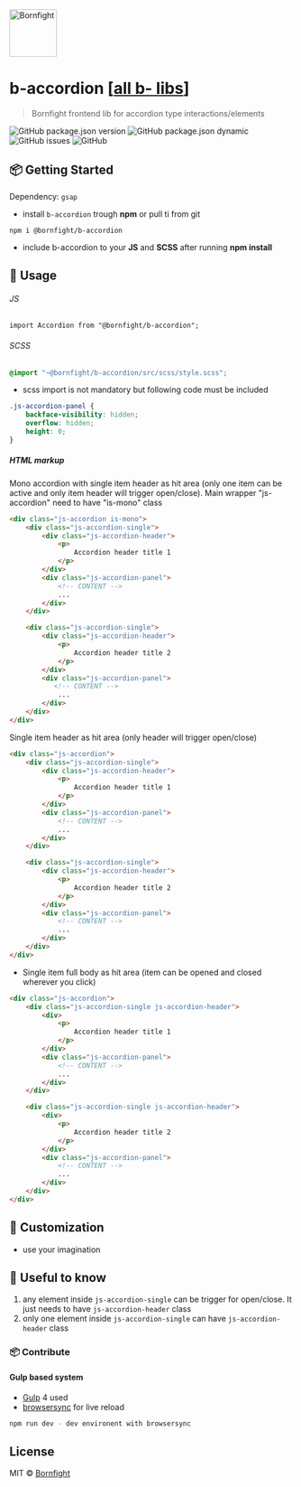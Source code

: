 <a href="http://www.bornfight.com">
<img width="84px" src="https://www.bornfight.com/wp-content/themes/bf/static/ui/BF-sign-dark.svg?" title="Bornfight" alt="Bornfight">
</a>

# b-accordion [[all b- libs](https://github.com/bornfight/b-lib-archive/)]

> Bornfight frontend lib for accordion type interactions/elements

![GitHub package.json version](https://img.shields.io/github/package-json/v/bornfight/b-accordion?style=flat-square)
![GitHub package.json dynamic](https://img.shields.io/github/package-json/keywords/bornfight/b-accordion?style=flat-square)
![GitHub issues](https://img.shields.io/github/issues/bornfight/b-accordion?style=flat-square)
![GitHub](https://img.shields.io/github/license/bornfight/b-accordion?style=flat-square)

## 📦 Getting Started

Dependency: `gsap`

- install `b-accordion` trough __npm__ or pull ti from git

```
npm i @bornfight/b-accordion
```

- include b-accordion to your __JS__ and __SCSS__ after running __npm install__

## 🔨️ Usage 

###### JS
``` JS
import Accordion from "@bornfight/b-accordion";
```

###### SCSS
``` SCSS
@import "~@bornfight/b-accordion/src/scss/style.scss";
```

* scss import is not mandatory but following code must be included
```CSS
.js-accordion-panel {
    backface-visibility: hidden;
    overflow: hidden;
    height: 0;
}
```

##### HTML markup

Mono accordion with single item header as hit area (only one item can be active and only item header will trigger open/close). Main wrapper "js-accordion" need to have "is-mono" class

```HTML
<div class="js-accordion is-mono">
    <div class="js-accordion-single">
        <div class="js-accordion-header">
            <p>
                Accordion header title 1
            </p>
        </div>
        <div class="js-accordion-panel">
            <!-- CONTENT -->
            ...
        </div>
    </div>

    <div class="js-accordion-single">
        <div class="js-accordion-header">
            <p>
                Accordion header title 2
            </p>
        </div>
        <div class="js-accordion-panel">
           <!-- CONTENT -->
            ...
        </div>
    </div>
</div>
```

Single item header as hit area (only header will trigger open/close)

```HTML
<div class="js-accordion">
    <div class="js-accordion-single">
        <div class="js-accordion-header">
            <p>
                Accordion header title 1
            </p>
        </div>
        <div class="js-accordion-panel">
            <!-- CONTENT -->
            ...
        </div>
    </div>

    <div class="js-accordion-single">
        <div class="js-accordion-header">
            <p>
                Accordion header title 2
            </p>
        </div>
        <div class="js-accordion-panel">
            <!-- CONTENT -->
            ...
        </div>
    </div>
</div>
```

- Single item full body as hit area (item can be opened and closed wherever you click)

```HTML
<div class="js-accordion">
    <div class="js-accordion-single js-accordion-header">
        <div>
            <p>
                Accordion header title 1
            </p>
        </div>
        <div class="js-accordion-panel">
            <!-- CONTENT -->
            ...
        </div>
    </div>

    <div class="js-accordion-single js-accordion-header">
        <div>
            <p>
                Accordion header title 2
            </p>
        </div>
        <div class="js-accordion-panel">
            <!-- CONTENT -->
            ...
        </div>
    </div>
</div>
```
     
## 💎 Customization
- use your imagination

## 🚀 Useful to know

1. any element inside `js-accordion-single` can be trigger for open/close. It just needs to have `js-accordion-header` class
2. only one element inside `js-accordion-single` can have `js-accordion-header` class
   
### 📦 Contribute

#### Gulp based system 
 - [Gulp](https://gulpjs.com/) 4 used
 - [browsersync](https://browsersync.io/) for live reload
 
```bash
npm run dev - dev environent with browsersync
```

## License

MIT © [Bornfight](https://www.bornfight.com)
